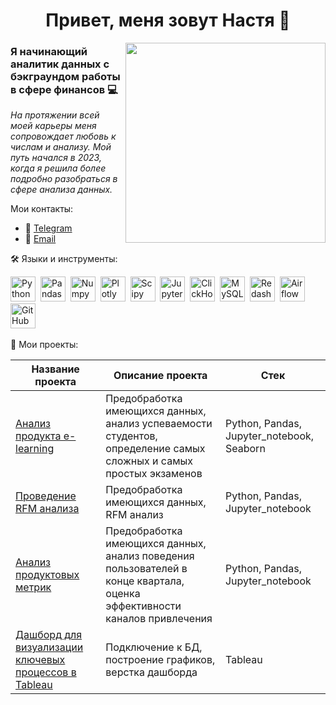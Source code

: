 <h1 align="center">Привет, меня зовут Настя 👋</h1>
<img img align="right" src="https://media.giphy.com/media/v1.Y2lkPTc5MGI3NjExZXhxaDNkeXkyYWF2cnlqMWNxMGJteDUyanhueDc0NDRuZG9uOWtociZlcD12MV9pbnRlcm5hbF9naWZfYnlfaWQmY3Q9Zw/JIX9t2j0ZTN9S/giphy.gif" width='320'/>


### Я начинающий аналитик данных с бэкграундом работы в сфере финансов 💻

*На протяжении всей моей карьеры меня сопровождает любовь к числам и анализу. Мой путь начался в 2023, когда я решила более подробно разобраться в сфере анализа данных.*

Мои контакты:
* 📱 [Telegram](https://t.me/bashkova_nastia)
* 📨 [Email](mailto:bashkova.nastia@yandex.ru)

🛠️ Языки и инструменты:
<div>
  <img src="https://img.shields.io/badge/python-white?logo=python&style=for-the-badge" title="Python" alt="Python" height="40"/>&nbsp;
  <img src="https://img.shields.io/badge/pandas-white?logo=pandas&logoColor=blue&style=for-the-badge" title="Pandas" alt="Pandas" height="40"/>&nbsp;
  <img src="https://img.shields.io/badge/numpy-white?logo=numpy&logoColor=blue&style=for-the-badge" title="Numpy" alt="Numpy" height="40"/>&nbsp;
  <img src="https://img.shields.io/badge/plotly-white?logo=plotly&logoColor=blue&style=for-the-badge" title="Plotly" alt="Plotly" height="40"/>&nbsp;
  <img src="https://img.shields.io/badge/Scipy-white?logo=Scipy&logoColor=black&style=for-the-badge" title="Scipy" alt="Scipy" height="40"/>&nbsp;
  <img src="https://img.shields.io/badge/Jupyter_notebook-white?logo=Jupyter&style=for-the-badge" title="Jupyter" alt="Jupyter" height="40"/>&nbsp;
  <img src="https://img.shields.io/badge/Clickhouse-white?logo=Clickhouse&style=for-the-badge" title="ClickHouse" alt="ClickHouse" height="40"/>&nbsp;
  <img src="https://img.shields.io/badge/mySQL-white?logo=mySQL&s&style=for-the-badge" title="MySQL"  alt="MySQL" height="40"/>&nbsp;
  <img src="https://img.shields.io/badge/redash-white?logo=redash&logoColor=black&style=for-the-badge" title="Redash" alt="Redash" height="40"/>&nbsp;
  <img src="https://img.shields.io/badge/Tableau-white?logo=Tableau&s&logoColor=yellow&style=for-the-badge" title="Airflow" alt="Airflow" height="40"/>&nbsp;
  <img src="https://img.shields.io/badge/github-white?logo=github&logoColor=black&style=for-the-badge" title="GitHub" alt="GitHub" height="40"/>&nbsp;
  
  


📑 Мои проекты:

|Название проекта|Описание проекта|Стек|
|----------------|----------------|----------|
|[Анализ продукта e-learning](https://github.com/AnastasiiaBashkova/project_e-learning)|Предобработка имеющихся данных, анализ успеваемости студентов, определение самых сложных и самых простых экзаменов|Python, Pandas, Jupyter_notebook, Seaborn|
|[Проведение RFM анализа](https://github.com/AnastasiiaBashkova/project_RFM-analysis/tree/main)|Предобработка имеющихся данных, RFM анализ|Python, Pandas, Jupyter_notebook|
|[Анализ продуктовых метрик](https://github.com/AnastasiiaBashkova/project_food_delivery)|Предобработка имеющихся данных, анализ поведения пользователей в конце квартала, оценка эффективности каналов привлечения|Python, Pandas, Jupyter_notebook|
|[Дашборд для визуализации ключевых процессов в Tableau](https://public.tableau.com/app/profile/anastasiia.bashkova/viz/KarpovDashboardPractice_17006494066810/ProfitMonthlyAnalysisBashkovaAA)|Подключение к БД, построение графиков, верстка дашборда|Tableau|
